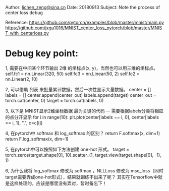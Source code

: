 Author: lichen_zeng@sina.cn
Date: 20180913
Subject: Note the process of center loss debug


Reference:
https://github.com/pytorch/examples/blob/master/mnist/main.py
https://github.com/jxgu1016/MNIST_center_loss_pytorch/blob/master/MNIST_with_centerloss.py


Debug key point:
======
1, 需要在中间某个环节输出 2维 的坐标点(x, y)，当然也可以用三维的坐标点。
    self.fc1 = nn.Linear(320, 50)
    self.fc3 = nn.Linear(50, 2)
    self.fc2 = nn.Linear(2, 10)

2, 可以借助 列表 来批量累计数据，然后一次性显示大量数据。
    center = []
    labels = []
        center.append(center_out)
        labels.append(target)
    center_out = torch.cat(center, 0)
    target = torch.cat(labels, 0)

3, 以下是 MNIST显示2维坐标数据 最为关键的代码 -- 需要根据labels分类将相应的点分开显示
    for i in range(10):
        plt.plot(center[labels == i, 0], center[labels == i, 1], ".", c=c[i])

4, 在pytorch中 softmax 和 log_softmax 的区别？
    return F.softmax(x, dim=1)
    return F.log_softmax(x, dim=1)

5, 在pytorch中可以按照如下方法创建 one-hot 形式。
    target = torch.zeros(target.shape[0], 10).scatter_(1, target.view(target.shape[0], -1), 1)

6, 为什么我将 log_softmax 修改为 softmax ，NLLLoss 修改为 mse_loss（同时target需要弄成one-hot形式），结果就训练不出来了呢？
    其实在Tensorflow中就是这样处理的，应该是哪里没有弄对，暂时备忘下！
